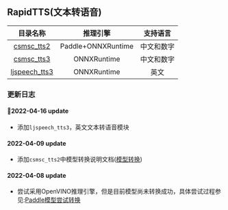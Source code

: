 ## RapidTTS(文本转语音)

|目录名称|推理引擎|支持语言|
|:---:|:---:|:---:|
|[csmsc_tts2](./csmsc_tts2)|Paddle+ONNXRuntime|中文和数字|
|[csmsc_tts3](./csmsc_tts3)|ONNXRuntime|中文和数字|
|[ljspeech_tts3](./ljspeech_tts3)|ONNXRuntime|英文|

### 更新日志

#### 🎈2022-04-16 update
- 添加`ljspeech_tts3`，英文文本转语音模块

#### 2022-04-09 update
- 添加`csmsc_tts2`中模型转换说明文档([模型转换](./convert_model.md))

#### 2022-04-08 update
- 尝试采用OpenVINO推理引擎，但是目前模型尚未转换成功，具体尝试过程参见:[Paddle模型尝试转换](https://github.com/RapidAI/RapidTTS2/wiki/Paddle%E6%A8%A1%E5%9E%8B%E5%B0%9D%E8%AF%95%E8%BD%AC%E6%8D%A2)
